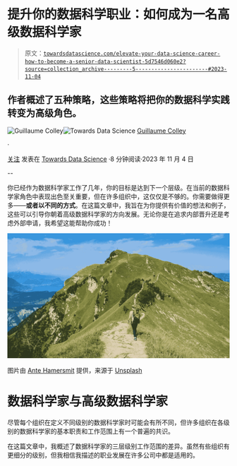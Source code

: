 # 提升你的数据科学职业：如何成为一名高级数据科学家

> 原文：[`towardsdatascience.com/elevate-your-data-science-career-how-to-become-a-senior-data-scientist-5d7546d060e2?source=collection_archive---------5-----------------------#2023-11-04`](https://towardsdatascience.com/elevate-your-data-science-career-how-to-become-a-senior-data-scientist-5d7546d060e2?source=collection_archive---------5-----------------------#2023-11-04)

## 作者概述了五种策略，这些策略将把你的数据科学实践转变为高级角色。

[](https://medium.com/@guillaume.colley?source=post_page-----5d7546d060e2--------------------------------)![Guillaume Colley](https://medium.com/@guillaume.colley?source=post_page-----5d7546d060e2--------------------------------)[](https://towardsdatascience.com/?source=post_page-----5d7546d060e2--------------------------------)![Towards Data Science](https://towardsdatascience.com/?source=post_page-----5d7546d060e2--------------------------------) [Guillaume Colley](https://medium.com/@guillaume.colley?source=post_page-----5d7546d060e2--------------------------------)

·

[关注](https://medium.com/m/signin?actionUrl=https%3A%2F%2Fmedium.com%2F_%2Fsubscribe%2Fuser%2F40c66a92e9d&operation=register&redirect=https%3A%2F%2Ftowardsdatascience.com%2Felevate-your-data-science-career-how-to-become-a-senior-data-scientist-5d7546d060e2&user=Guillaume+Colley&userId=40c66a92e9d&source=post_page-40c66a92e9d----5d7546d060e2---------------------post_header-----------) 发表在 [Towards Data Science](https://towardsdatascience.com/?source=post_page-----5d7546d060e2--------------------------------) ·8 分钟阅读·2023 年 11 月 4 日

--

[](https://medium.com/m/signin?actionUrl=https%3A%2F%2Fmedium.com%2F_%2Fbookmark%2Fp%2F5d7546d060e2&operation=register&redirect=https%3A%2F%2Ftowardsdatascience.com%2Felevate-your-data-science-career-how-to-become-a-senior-data-scientist-5d7546d060e2&source=-----5d7546d060e2---------------------bookmark_footer-----------)

你已经作为数据科学家工作了几年，你的目标是达到下一个层级。在当前的数据科学家角色中表现出色至关重要，但在许多组织中，这仅仅是不够的。你需要做得更多——**或者以不同的方式**。在这篇文章中，我旨在为你提供有价值的想法和例子，这些可以引导你朝着高级数据科学家的方向发展。无论你是在追求内部晋升还是考虑外部申请，我希望这能帮助你成功！

![](img/b5527885c75211c9d009edfcad626b6f.png)

图片由 [Ante Hamersmit](https://unsplash.com/@ante_kante?utm_source=medium&utm_medium=referral) 提供，来源于 [Unsplash](https://unsplash.com/?utm_source=medium&utm_medium=referral)

# 数据科学家与高级数据科学家

尽管每个组织在定义不同级别的数据科学家时可能会有所不同，但许多组织在各级别的数据科学家的基本职责和工作范围上有一个普遍的共识。

在这篇文章中，我概述了数据科学家的三层级别工作范围的差异。虽然有些组织有更细分的级别，但我相信我描述的职业发展在许多公司中都是适用的。
